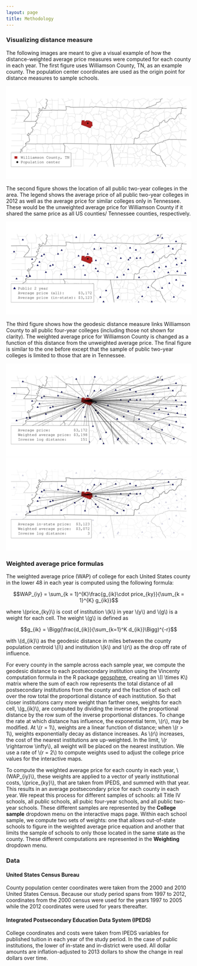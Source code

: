 ```yaml
---
layout: page
title: Methodology
---
```

<script src="https://cdn.mathjax.org/mathjax/latest/MathJax.js?config=TeX-AMS-MML_HTMLorMML" type="text/javascript"></script>
<style type='text/css'>

.post {
	width:80%;
	margin: 0 auto;
}

</style>

### Visualizing distance measure

The following images are meant to give a visual example of how the
distance-weighted average price measures were computed for each county
in each year. The first figure uses Williamson County, TN, as an
example county. The population center coordinates are used as the
origin point for distance measures to sample schools.

![](../images/general.png)

The second figure shows the location of all public two-year colleges
in the area. The legend shows the average price of all public two-year
colleges in 2012 as well as the average price for similar colleges
only in Tennessee. These would be the unweighted average price for
Williamson County if it shared the same price as all US counties/
Tennessee counties, respectively.

![](../images/schools2yr.png)

The third figure shows how the geodesic distance measure links
Williamson County to all public four-year colleges (including those
not shown for clarity). The weighted average price for Williamson
County is changed as a function of this distance from the unweighted
average price. The final figure is similar to the one before except
that the sample of public two-year colleges is limited to those that
are in Tennessee.

![](../images/lines2yr.png)
![](../images/lines2yrinstate.png)


### Weighted average price formulas

The weighted average price (WAP) of college for each United States
county in the lower 48 in each year is computed using the following
formula:

$$WAP_{iy} = \sum_{k = 1}^{K}\frac{g_{ik}\cdot price_{ky}}{\sum_{k =
1}^{K} g_{ik}}$$

where \\(price_{ky}\\) is cost of institution \\(k\\) in year \\(y\\) and \\(g\\)
         is a weight for each cell. The weight \\(g\\) is defined as

$$g_{ik} = \Bigg(\frac{d_{ik}}{\sum_{k=1}^K d_{ik}}\Bigg)^{-r}$$

with \\(d_{ik}\\) as the geodesic distance in miles between the county
population centroid \\(i\\) and institution \\(k\\) and \\(r\\) as the
drop off rate of influence.

For every county in the sample across each sample year, we compute the
           geodesic distance to each postsecondary institution using
           the Vincenty computation formula in the R package
           [geosphere](https://cran.r-project.org/package=geosphere),
           creating an \\(I \\times K\\) matrix where the sum of each
           row represents the total distance of all postsecondary
           institutions from the county and the fraction of each cell
           over the row total the proportional distance of each
           institution.  So that closer institutions carry more weight
           than farther ones, weights for each cell, \\(g_{ik}\\), are
           computed by dividing the inverse of the proportional
           distance by the row sum of the inverse proportional
           distances.  To change the rate at which distance has
           influence, the exponential term, \\(r\\), may be
           modified. At \\(r = 1\\), weights are a linear function of
           distance; when \\(r > 1\\), weights exponentially decay as
           distance increases. As \\(r\\) increases, the cost of the
           nearest institutions are up-weighted. In the limit, \\(r
           \\rightarrow \\infty\\), all weight will be placed on the
           nearest institution. We use a rate of \\(r = 2\\) to
           compute weights used to adjust the college price values for
           the interactive maps.

To compute the weighted average price for each county in each year,
          \\(WAP_{iy}\\), these weights are applied to a vector of
          yearly institutional costs, \\(price_{ky}\\), that are taken
          from IPEDS, and summed with that year. This results in an
          average postsecondary price for each county in each year. We
          repeat this process for different samples of schools: all
          Title IV schools, all public schools, all pubic four-year
          schools, and all public two-year schools. These different
          samples are represented by the **College sample** dropdown
          menu on the interactive maps page. Within each school
          sample, we compute two sets of weights: one that allows
          out-of-state schools to figure in the weighted average price
          equation and another that limits the sample of schools to
          only those located in the same state as the county. These
          different computations are represented in the **Weighting**
          dropdown menu.

### Data

#### United States Census Bureau

County population center coordinates were taken from the 2000 and 2010
United States Census. Because our study period spans from 1997 to
2012, coordinates from the 2000 census were used for the years 1997 to
2005 while the 2012 coordinates were used for years thereafter.

#### Integrated Postsecondary Education Data System (IPEDS)

College coordinates and costs were taken from IPEDS variables for
published tuition in each year of the study period. In the case of
public institutions, the lower of in-state and in-district were
used. All dollar amounts are inflation-adjusted to 2013 dollars to
show the change in real dollars over time.

